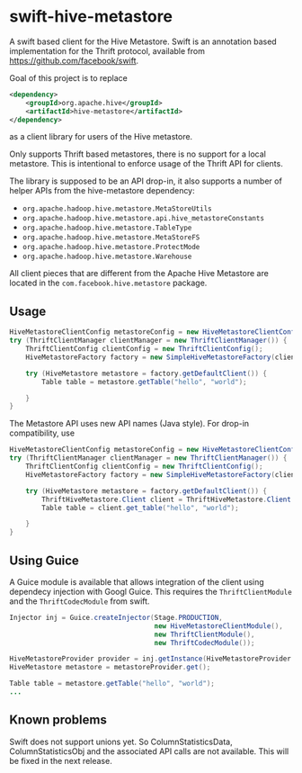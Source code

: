 swift-hive-metastore
====================

A swift based client for the Hive Metastore. Swift is an annotation based implementation for the Thrift protocol, available
from https://github.com/facebook/swift.

Goal of this project is to replace

```xml
<dependency>
    <groupId>org.apache.hive</groupId>
    <artifactId>hive-metastore</artifactId>
</dependency>
```

as a client library for users of the Hive metastore.

Only supports Thrift based metastores, there is no support for a local
metastore. This is intentional to enforce usage of the Thrift API for
clients.

The library is supposed to be an API drop-in, it also supports a number of
helper APIs from the hive-metastore dependency:

* `org.apache.hadoop.hive.metastore.MetaStoreUtils`
* `org.apache.hadoop.hive.metastore.api.hive_metastoreConstants`
* `org.apache.hadoop.hive.metastore.TableType`
* `org.apache.hadoop.hive.metastore.MetaStoreFS`
* `org.apache.hadoop.hive.metastore.ProtectMode`
* `org.apache.hadoop.hive.metastore.Warehouse`

All client pieces that are different from the Apache Hive Metastore are located in the `com.facebook.hive.metastore` package.


Usage
-----

```java
HiveMetastoreClientConfig metastoreConfig = new HiveMetastoreClientConfig();
try (ThriftClientManager clientManager = new ThriftClientManager()) {
    ThriftClientConfig clientConfig = new ThriftClientConfig();
    HiveMetastoreFactory factory = new SimpleHiveMetastoreFactory(clientManager, clientConfig, metastoreConfig);

    try (HiveMetastore metastore = factory.getDefaultClient()) {
        Table table = metastore.getTable("hello", "world");

    }
}
```

The Metastore API uses new API names (Java style). For drop-in compatibility, use

```java
HiveMetastoreClientConfig metastoreConfig = new HiveMetastoreClientConfig();
try (ThriftClientManager clientManager = new ThriftClientManager()) {
    ThriftClientConfig clientConfig = new ThriftClientConfig();
    HiveMetastoreFactory factory = new SimpleHiveMetastoreFactory(clientManager, clientConfig, metastoreConfig);

    try (HiveMetastore metastore = factory.getDefaultClient()) {
        ThriftHiveMetastore.Client client = ThriftHiveMetastore.Client.forHiveMetastore(metastore);
        Table table = client.get_table("hello", "world");

    }
}
```

Using Guice
-----------

A Guice module is available that allows integration of the client using dependecy injection with Googl Guice. 
This requires the `ThriftClientModule` and the `ThriftCodecModule` from swift.

```java
Injector inj = Guice.createInjector(Stage.PRODUCTION, 
                                    new HiveMetastoreClientModule(),
                                    new ThriftClientModule(),
                                    new ThriftCodecModule());

HiveMetastoreProvider provider = inj.getInstance(HiveMetastoreProvider.class);
HiveMetastore metastore = metastoreProvider.get();

Table table = metastore.getTable("hello", "world");
...
```

Known problems
--------------

Swift does not support unions yet. So ColumnStatisticsData,
ColumnStatisticsObj and the associated API calls are not
available. This will be fixed in the next release.


